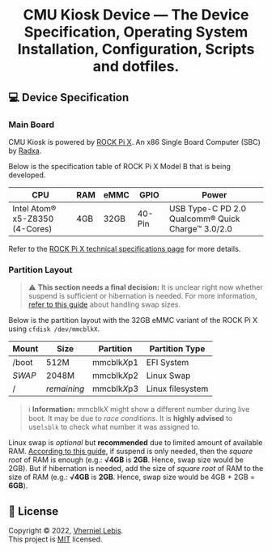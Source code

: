 <!-- TODO: Large logo -->

# <p align="center">CMU Kiosk Device — The Device Specification, Operating System Installation, Configuration, Scripts and dotfiles.</p>

## 💻 Device Specification

### Main Board

CMU Kiosk is powered by [ROCK Pi X](https://wiki.radxa.com/RockpiX). An x86 Single Board Computer (SBC) by [Radxa](https://wiki.radxa.com/Special:SpecialContact/).

Below is the specification table of ROCK Pi X Model B that is being developed.

| CPU | RAM | eMMC | GPIO | Power |
| --- | --- | ---- | ---- | ----- |
| Intel Atom® x5-Z8350<br>(4-Cores) | 4GB | 32GB | 40-Pin | USB Type-C PD 2.0<br>Qualcomm® Quick Charge™ 3.0/2.0 |

Refer to the [ROCK Pi X technical specifications page](https://wiki.radxa.com/RockpiX/hardware) for more details.

### Partition Layout

> ⚠ **This section needs a final decision:** It is unclear right now whether suspend is sufficient or hibernation is needed. For more information, [refer to this guide](https://help.ubuntu.com/community/SwapFaq#How_much_swap_do_I_need.3F) about handling swap sizes.

Below is the partition layout with the 32GB eMMC variant of the ROCK Pi X using `cfdisk /dev/mmcblkX`.

| Mount   | Size        | Partition          | Partition Type   |
| ------- | ----------- | ------------------ |----------------- |
| /boot   | 512M        | mmcblk<em>X</em>p1 | EFI System       |
| _SWAP_  | 2048M       | mmcblk<em>X</em>p2 | Linux Swap       |
| /       | _remaining_ | mmcblk<em>X</em>p3 | Linux filesystem |

> ℹ **Information:** mmcblk<em>X</em> might show a different number during live boot. It may be due to _race conditions_. It is **highly advised** to use`lsblk` to check what number it was assigned to.

Linux swap is _optional_ but **recommended** due to limited amount of available RAM. [According to this guide](https://help.ubuntu.com/community/SwapFaq#How_much_swap_do_I_need.3F), if suspend is only needed, then the _square root_ of RAM is enough (e.g.: **√4GB** is **2GB**. Hence, swap size would be 2GB). But if hibernation is needed, add the size of _square root_ of RAM to the size of RAM (e.g.: **√4GB** is **2GB**. Hence, swap size would be 4GB + 2GB = **6GB**).

<!-- TODO: Small logo -->


## 📝 License

Copyright © 2022, [Vherniel Lebis](https://vherniellebis.tech). <br>This project is [MIT](https://github.com/Vherniel/cmu-kiosk-device/LICENSE) licensed.
